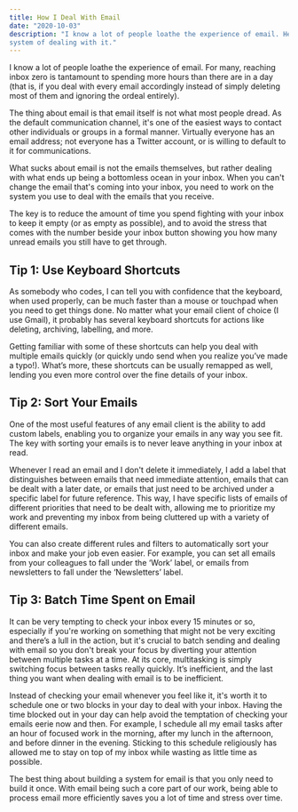 ```yaml
---
title: How I Deal With Email
date: "2020-10-03"
description: "I know a lot of people loathe the experience of email. Here's my
system of dealing with it."
---
```


I know a lot of people loathe the experience of email. For many, reaching inbox zero is tantamount to spending more hours than there are in a day (that is, if you deal with every email accordingly instead of simply deleting most of them and ignoring the ordeal entirely).

The thing about email is that email itself is not what most people dread. As the default communication channel, it's one of the easiest ways to contact other individuals or groups in a formal manner. Virtually everyone has an email address; not everyone has a Twitter account, or is willing to default to it for communications.

What sucks about email is not the emails themselves, but rather dealing with what ends up being a bottomless ocean in your inbox. When you can't change the email that's coming into your inbox, you need to work on the system you use to deal with the emails that you receive.

The key is to reduce the amount of time you spend fighting with your inbox to keep it empty (or as empty as possible), and to avoid the stress that comes with the number beside your inbox button showing you how many unread emails you still have to get through.

## Tip 1: Use Keyboard Shortcuts
As somebody who codes, I can tell you with confidence that the keyboard, when used properly, can be much faster than a mouse or touchpad when you need to get things done. No matter what your email client of choice (I use Gmail), it probably has several keyboard shortcuts for actions like deleting, archiving, labelling, and more.

Getting familiar with some of these shortcuts can help you deal with multiple emails quickly (or quickly undo send when you realize you’ve made a typo!). What’s more, these shortcuts can be usually remapped as well, lending you even more control over the fine details of your inbox.

## Tip 2: Sort Your Emails
One of the most useful features of any email client is the ability to add custom labels, enabling you to organize your emails in any way you see fit. The key with sorting your emails is to never leave anything in your inbox at read.

Whenever I read an email and I don't delete it immediately, I add a label that distinguishes between emails that need immediate attention, emails that can be dealt with a later date, or emails that just need to be archived under a specific label for future reference. This way, I have specific lists of emails of different priorities that need to be dealt with, allowing me to prioritize my work and preventing my inbox from being cluttered up with a variety of different emails.

You can also create different rules and filters to automatically sort your inbox and make your job even easier. For example, you can set all emails from your colleagues to fall under the ‘Work’ label, or emails from newsletters to fall under the ‘Newsletters’ label.

## Tip 3: Batch Time Spent on Email
It can be very tempting to check your inbox every 15 minutes or so, especially if you're working on something that might not be very exciting and there’s a lull in the action, but it's crucial to batch sending and dealing with email so you don't break your focus by diverting your attention between multiple tasks at a time. At its core, multitasking is simply switching focus between tasks really quickly. It’s inefficient, and the last thing you want when dealing with email is to be inefficient.

Instead of checking your email whenever you feel like it, it's worth it to schedule one or two blocks in your day to deal with your inbox. Having the time blocked out in your day can help avoid the temptation of checking your emails eerie now and then. For example, I schedule all my email tasks after an hour of focused work in the morning, after my lunch in the afternoon, and before dinner in the evening. Sticking to this schedule religiously has allowed me to stay on top of my inbox while wasting as little time as possible.

The best thing about building a system for email is that you only need to build it once. With email being such a core part of our work, being able to process email more efficiently saves you a lot of time and stress over time.
